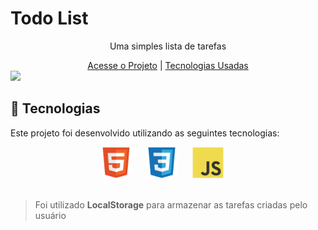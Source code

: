 # Todo List
<div align="center">
	<p>Uma simples lista de tarefas </p>
	<a href="https://viniciusoliver-stack.github.io/ToDoList/"> Acesse o Projeto</a> | 
	<a href="#-tecnologias">Tecnologias Usadas</a>
</div>
<img src="https://i.imgur.com/d88l7sa.png">

## 🧪 Tecnologias

Este projeto foi desenvolvido utilizando as seguintes tecnologias:
<div  align="center"  style="display: inline_block"> 
<img  width="50"  src="https://raw.githubusercontent.com/devicons/devicon/master/icons/html5/html5-original.svg">
&nbsp;&nbsp;&nbsp;&nbsp;
<img  width="50"  src="https://raw.githubusercontent.com/devicons/devicon/master/icons/css3/css3-original.svg">
&nbsp;&nbsp;&nbsp;&nbsp;
<img  width="50"  
src="https://raw.githubusercontent.com/devicons/devicon/master/icons/javascript/javascript-original.svg">
&nbsp;&nbsp;&nbsp;&nbsp;

</div>
<br>

> Foi utilizado **LocalStorage** para armazenar as tarefas criadas pelo usuário
